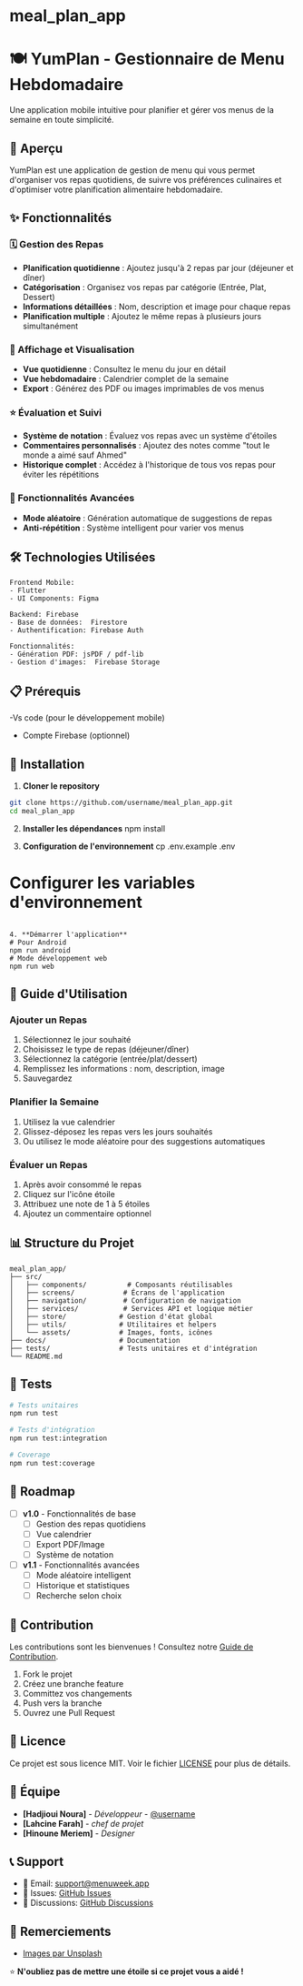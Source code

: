 # meal_plan_app
# 🍽️ YumPlan - Gestionnaire de Menu Hebdomadaire

Une application mobile intuitive pour planifier et gérer vos menus de la semaine en toute simplicité.

## 📱 Aperçu

 YumPlan est une application de gestion de menu qui vous permet d'organiser vos repas quotidiens, de suivre vos préférences culinaires et d'optimiser votre planification alimentaire hebdomadaire.

## ✨ Fonctionnalités

### 🗓️ Gestion des Repas
- **Planification quotidienne** : Ajoutez jusqu'à 2 repas par jour (déjeuner et dîner)
- **Catégorisation** : Organisez vos repas par catégorie (Entrée, Plat, Dessert)
- **Informations détaillées** : Nom, description et image pour chaque repas
- **Planification multiple** : Ajoutez le même repas à plusieurs jours simultanément

### 📅 Affichage et Visualisation
- **Vue quotidienne** : Consultez le menu du jour en détail
- **Vue hebdomadaire** : Calendrier complet de la semaine
- **Export** : Générez des PDF ou images imprimables de vos menus

### ⭐ Évaluation et Suivi
- **Système de notation** : Évaluez vos repas avec un système d'étoiles
- **Commentaires personnalisés** : Ajoutez des notes comme "tout le monde a aimé sauf Ahmed"
- **Historique complet** : Accédez à l'historique de tous vos repas pour éviter les répétitions

### 🎲 Fonctionnalités Avancées
- **Mode aléatoire** : Génération automatique de suggestions de repas
- **Anti-répétition** : Système intelligent pour varier vos menus

## 🛠️ Technologies Utilisées

```
Frontend Mobile:
- Flutter
- UI Components: Figma

Backend: Firebase
- Base de données:  Firestore
- Authentification: Firebase Auth

Fonctionnalités:
- Génération PDF: jsPDF / pdf-lib
- Gestion d'images:  Firebase Storage
```

## 📋 Prérequis
-Vs code (pour le développement mobile)
- Compte Firebase (optionnel)

## 🚀 Installation

1. **Cloner le repository**
```bash
git clone https://github.com/username/meal_plan_app.git
cd meal_plan_app
```

2. **Installer les dépendances**
npm install

3. **Configuration de l'environnement**
cp .env.example .env
# Configurer les variables d'environnement
```

4. **Démarrer l'application**
# Pour Android
npm run android
# Mode développement web
npm run web
```

## 📖 Guide d'Utilisation

### Ajouter un Repas
1. Sélectionnez le jour souhaité
2. Choisissez le type de repas (déjeuner/dîner)
3. Sélectionnez la catégorie (entrée/plat/dessert)
4. Remplissez les informations : nom, description, image
5. Sauvegardez

### Planifier la Semaine
1. Utilisez la vue calendrier
2. Glissez-déposez les repas vers les jours souhaités
3. Ou utilisez le mode aléatoire pour des suggestions automatiques

### Évaluer un Repas
1. Après avoir consommé le repas
2. Cliquez sur l'icône étoile
3. Attribuez une note de 1 à 5 étoiles
4. Ajoutez un commentaire optionnel

## 📊 Structure du Projet

```
meal_plan_app/
├── src/
│   ├── components/          # Composants réutilisables
│   ├── screens/            # Écrans de l'application
│   ├── navigation/         # Configuration de navigation
│   ├── services/           # Services API et logique métier
│   ├── store/             # Gestion d'état global
│   ├── utils/             # Utilitaires et helpers
│   └── assets/            # Images, fonts, icônes
├── docs/                  # Documentation
├── tests/                 # Tests unitaires et d'intégration
└── README.md
```

## 🧪 Tests

```bash
# Tests unitaires
npm run test

# Tests d'intégration
npm run test:integration

# Coverage
npm run test:coverage
```
## 🔄 Roadmap

- [ ] **v1.0** - Fonctionnalités de base
  - [ ] Gestion des repas quotidiens
  - [ ] Vue calendrier
  - [ ] Export PDF/Image
  - [ ] Système de notation

- [ ] **v1.1** - Fonctionnalités avancées
  - [ ] Mode aléatoire intelligent
  - [ ] Historique et statistiques
  - [ ] Recherche selon choix

## 🤝 Contribution

Les contributions sont les bienvenues ! Consultez notre [Guide de Contribution](CONTRIBUTING.md).

1. Fork le projet
2. Créez une branche feature
3. Committez vos changements
4. Push vers la branche 
5. Ouvrez une Pull Request

## 📝 Licence

Ce projet est sous licence MIT. Voir le fichier [LICENSE](LICENSE) pour plus de détails.

## 👥 Équipe

- **[Hadjioui Noura]** - *Développeur* - [@username](https://github.com/username)
- **[Lahcine Farah]** - *chef de projet*
- **[Hinoune Meriem]** - *Designer*

## 📞 Support

- 📧 Email: support@menuweek.app
- 🐛 Issues: [GitHub Issues](https://github.com/username/menuweek-app/issues)
- 💬 Discussions: [GitHub Discussions](https://github.com/username/menuweek-app/discussions)

## 🙏 Remerciements
- [Images par Unsplash](https://unsplash.com/)

⭐ **N'oubliez pas de mettre une étoile si ce projet vous a aidé !**
